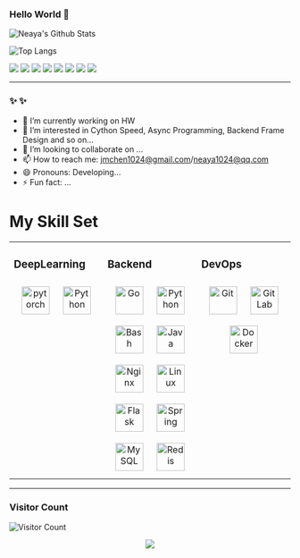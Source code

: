 ### Hello World 👋

![Neaya's Github Stats](https://github-readme-stats.vercel.app/api?username=JimouChen&show_icons=true&theme=tokyonight&count_private=true&hide_border=true)
 

<!-- 
[![Top Langs](https://github-readme-stats.vercel.app/api/top-langs/?username=JimouChen&layout=compact&theme=dark)](https://github.com/JimouChen/github-readme-stats) -->

![Top Langs](https://github-readme-stats.vercel.app/api/top-langs/?username=JimouChen&hide_border=true&layout=compact&theme=dark&langs_count=10&hide=html,css,cmake)


![](https://img.shields.io/badge/Go-v1.20-blue?style=for-the-badge&logo=go&logoColor=white)
![](https://img.shields.io/badge/python-3-orange?style=for-the-badge&logo=python&logoColor=white)
![](https://img.shields.io/badge/C++-blue?style=for-the-badge&logo=cplusplus&logoColor=white)
![](https://img.shields.io/badge/FastAPI-009688?style=for-the-badge&logo=fastapi&logoColor=white)
![](https://img.shields.io/badge/Gin-009acd?style=for-the-badge&logo=gin&logoColor=white)
![](https://img.shields.io/badge/Hertz-blue?style=for-the-badge&logo=ByteDance&logoColor=white)
![](https://img.shields.io/badge/PyTorch-ffc125?style=for-the-badge&logo=pytorch&logoColor=orange)
![](https://img.shields.io/badge/Docker-009acd?style=for-the-badge&logo=docker&logoColor=white)

-- --


### ✨ ✨ 

- 🔭 I’m currently working on HW
- 🌱 I’m interested in Cython Speed, Async Programming, Backend Frame Design and so on...
- 👯 I’m looking to collaborate on ...
- 📫 How to reach me: jmchen1024@gmail.com/neaya1024@qq.com
- 😄 Pronouns: Developing...
- ⚡ Fun fact: ...

# My Skill Set  
<table><tr><td valign="top" width="33%">

### DeepLearning  
<div align="center">  
<img style="margin: 10px" src="https://profilinator.rishav.dev/skills-assets/pytorch-icon.svg" alt="pytorch" height="50" />  
<img style="margin: 10px" src="https://profilinator.rishav.dev/skills-assets/python-original.svg" alt="Python" height="50" />  
</div>

</td><td valign="top" width="33%">


### Backend  
<div align="center">  
<img style="margin: 10px" src="https://profilinator.rishav.dev/skills-assets/go-original.svg" alt="Go" height="50" />  
<img style="margin: 10px" src="https://profilinator.rishav.dev/skills-assets/python-original.svg" alt="Python" height="50" />
<img style="margin: 10px" src="https://profilinator.rishav.dev/skills-assets/gnu_bash-icon.svg" alt="Bash" height="50" />  
<img style="margin: 10px" src="https://profilinator.rishav.dev/skills-assets/java-original-wordmark.svg" alt="Java" height="50" />  
<img style="margin: 10px" src="https://profilinator.rishav.dev/skills-assets/nginx-original.svg" alt="Nginx" height="50" />  
<img style="margin: 10px" src="https://profilinator.rishav.dev/skills-assets/linux-original.svg" alt="Linux" height="50" />  
<img style="margin: 10px" src="https://profilinator.rishav.dev/skills-assets/flask.png" alt="Flask" height="50" />  
<img style="margin: 10px" src="https://profilinator.rishav.dev/skills-assets/springio-icon.svg" alt="Spring" height="50" />  
<img style="margin: 10px" src="https://profilinator.rishav.dev/skills-assets/mysql-original-wordmark.svg" alt="MySQL" height="50" />  
<img style="margin: 10px" src="https://profilinator.rishav.dev/skills-assets/redis-original-wordmark.svg" alt="Redis" height="50" />  
</div>

</td><td valign="top" width="33%">



### DevOps  
<div align="center">  
<img style="margin: 10px" src="https://profilinator.rishav.dev/skills-assets/git-scm-icon.svg" alt="Git" height="50" />  
<img style="margin: 10px" src="https://profilinator.rishav.dev/skills-assets/gitlab.svg" alt="GitLab" height="50" />  
<img style="margin: 10px" src="https://profilinator.rishav.dev/skills-assets/docker-original-wordmark.svg" alt="Docker" height="50" />  
</div>

</td></tr></table>  

-- --
### Visitor Count


![Visitor Count](https://profile-counter.glitch.me/JimouChen/count.svg)
<div align="center">
<img src="https://komarev.com/ghpvc/?username=JimouChen&&style=flat-square" align="center" />
</div> 
